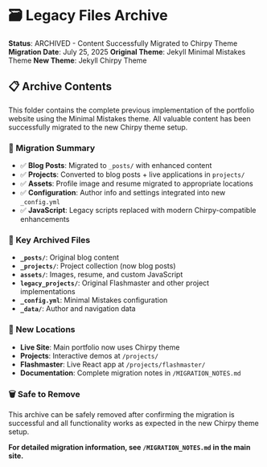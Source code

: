 # 🗃️ Legacy Files Archive

**Status**: ARCHIVED - Content Successfully Migrated to Chirpy Theme
**Migration Date**: July 25, 2025
**Original Theme**: Jekyll Minimal Mistakes Theme
**New Theme**: Jekyll Chirpy Theme

## 📋 Archive Contents

This folder contains the complete previous implementation of the portfolio website using the Minimal Mistakes theme. All valuable content has been successfully migrated to the new Chirpy theme setup.

### 🔄 Migration Summary
- ✅ **Blog Posts**: Migrated to `_posts/` with enhanced content
- ✅ **Projects**: Converted to blog posts + live applications in `projects/`  
- ✅ **Assets**: Profile image and resume migrated to appropriate locations
- ✅ **Configuration**: Author info and settings integrated into new `_config.yml`
- ✅ **JavaScript**: Legacy scripts replaced with modern Chirpy-compatible enhancements

### 📁 Key Archived Files
- **`_posts/`**: Original blog content  
- **`_projects/`**: Project collection (now blog posts)
- **`assets/`**: Images, resume, and custom JavaScript
- **`legacy_projects/`**: Original Flashmaster and other project implementations
- **`_config.yml`**: Minimal Mistakes configuration
- **`_data/`**: Author and navigation data

### 🚀 New Locations
- **Live Site**: Main portfolio now uses Chirpy theme
- **Projects**: Interactive demos at `/projects/`
- **Flashmaster**: Live React app at `/projects/flashmaster/`
- **Documentation**: Complete migration notes in `/MIGRATION_NOTES.md`

### 🗑️ Safe to Remove
This archive can be safely removed after confirming the migration is successful and all functionality works as expected in the new Chirpy theme setup.

**For detailed migration information, see `/MIGRATION_NOTES.md` in the main site.**
